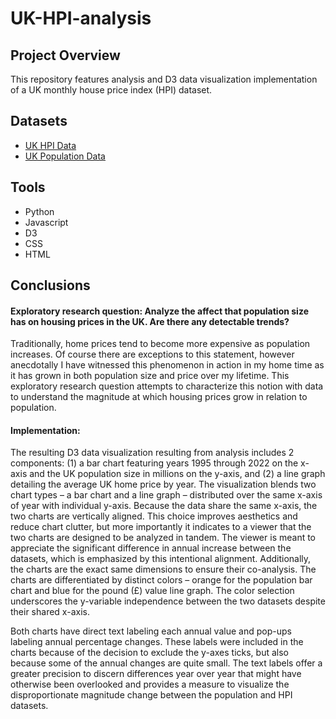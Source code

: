 # UK-HPI-analysis

## Project Overview
This repository features analysis and D3 data visualization implementation of a UK monthly house price index (HPI) dataset.

## Datasets
* [UK HPI Data](https://www.gov.uk/government/statistical-data-sets/uk-house-price-index-data-downloads-december-2022)
* [UK Population Data](https://www.ons.gov.uk/peoplepopulationandcommunity/populationandmigration/populationestimates/datasets/estimatesofthepopulationforenglandandwales)

## Tools
* Python
* Javascript
* D3
* CSS
* HTML

## Conclusions
#### Exploratory research question: Analyze the affect that population size has on housing prices in the UK. Are there any detectable trends?
Traditionally, home prices tend to become more expensive as population increases. Of course there are exceptions to this statement, however anecdotally I have witnessed this phenomenon in action in my home time as it has grown in both population size and price over my lifetime. This exploratory research question attempts to characterize this notion with data to understand the magnitude at which housing prices grow in relation to population.

#### Implementation: 
The resulting D3 data visualization resulting from analysis includes 2 components: (1) a bar chart featuring years 1995 through 2022 on the x-axis and the UK population size in millions on the y-axis, and (2) a line graph detailing the average UK home price by year. The visualization blends two chart types – a bar chart and a line graph – distributed over the same x-axis of year with individual y-axis. Because the data share the same x-axis, the two charts are vertically aligned. This choice improves aesthetics and reduce chart clutter, but more importantly it indicates to a viewer that the two charts are designed to be analyzed in tandem. The viewer is meant to appreciate the significant difference in annual increase between the datasets, which is emphasized by this intentional alignment. Additionally, the charts are the exact same dimensions to ensure their co-analysis. The charts are differentiated by distinct colors – orange for the population bar chart and blue for the pound (£) value line graph. The color selection underscores the y-variable independence between the two datasets despite their shared x-axis.

Both charts have direct text labeling each annual value and pop-ups labeling annual percentage changes. These labels were included in the charts because of the decision to exclude the y-axes ticks, but also because some of the annual changes are quite small. The text labels offer a greater precision to discern differences year over year that might have otherwise been overlooked and provides a measure to visualize the disproportionate magnitude change between the population and HPI datasets.
